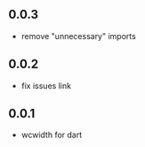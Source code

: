 ## 0.0.3

* remove "unnecessary" imports

## 0.0.2

* fix issues link

## 0.0.1

* wcwidth for dart
